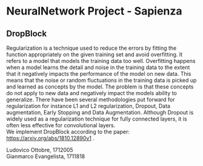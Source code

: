 # NeuralNetwork Project - Sapienza
## DropBlock

Regularization is a technique used to reduce the errors by fitting the function appropriately on the given training set and avoid overfitting. It refers to a model that models the training data too well. Overfitting happens when a model learns the detail and noise in the training data to the extent that it negatively impacts the performance of the model on new data. This means that the noise or random fluctuations in the training data is picked up and learned as concepts by the model. The problem is that these concepts do not apply to new data and negatively impact the models ability to generalize. There have been several methodologies put forward for regularization for instance L1 and L2 regularization, Dropout, Data augmentation, Early Stopping and Data Augmentation. Although Dropout is widely used as a regularization technique for fully connected layers, it is often less effective for convolutional layers. \
We implement DropBlock according to the paper: https://arxiv.org/abs/1810.12890v1 .


Ludovico Ottobre, 1712005 \
Gianmarco Evangelista, 1711818
